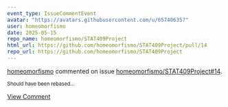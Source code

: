 ```yaml
---
event_type: IssueCommentEvent
avatar: "https://avatars.githubusercontent.com/u/65740635?"
user: homeomorfismo
date: 2025-05-15
repo_name: homeomorfismo/STAT409Project
html_url: https://github.com/homeomorfismo/STAT409Project/pull/14
repo_url: https://github.com/homeomorfismo/STAT409Project
---
```


<a href='https://github.com/homeomorfismo' target='_blank'>homeomorfismo</a> commented on issue <a href='https://github.com/homeomorfismo/STAT409Project/pull/14' target='_blank'>homeomorfismo/STAT409Project#14</a>.

<small>Should have been rebased...</small>

<a href='https://github.com/homeomorfismo/STAT409Project/pull/14' target='_blank'>View Comment</a>